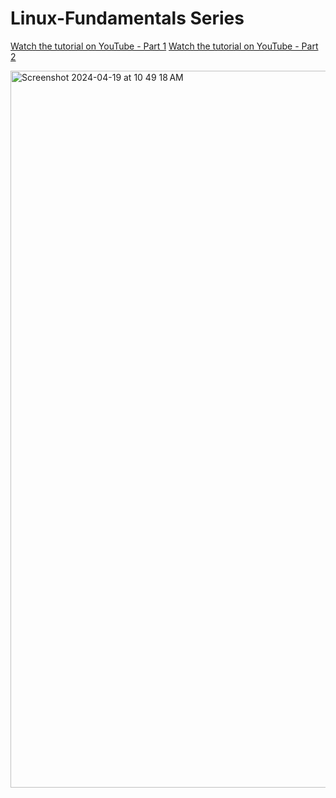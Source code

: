 # Linux-Fundamentals Series

[Watch the tutorial on YouTube - Part 1](https://www.youtube.com/watch?v=TNSzl9ax9jU)
[Watch the tutorial on YouTube - Part 2](https://www.youtube.com/watch?v=VRygpn5Dt8o)

<img width="1147" alt="Screenshot 2024-04-19 at 10 49 18 AM" src="https://github.com/Fabiany-cs/Linux-Fundamentals/assets/107880960/9a3ef917-adb5-4d03-8e54-179c6739a0e8">
